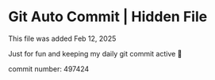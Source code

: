# Git Auto Commit | Hidden File

This file was added Feb 12, 2025

Just for fun and keeping my daily git commit active 🤪

commit number: 497424
